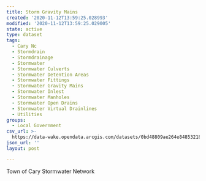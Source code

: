 ```yaml
---
title: Storm Gravity Mains
created: '2020-11-12T13:59:25.028993'
modified: '2020-11-12T13:59:25.029005'
state: active
type: dataset
tags:
  - Cary Nc
  - Stormdrain
  - Stormdrainage
  - Stormwater
  - Stormwater Culverts
  - Stormwater Detention Areas
  - Stormwater Fittings
  - Stormwater Gravity Mains
  - Stormwater Inlest
  - Stormwater Manholes
  - Stormwater Open Drains
  - Stormwater Virtual Drainlines
  - Utilities
groups:
  - Local Government
csv_url: >-
  https://data-wake.opendata.arcgis.com/datasets/0bd48809ae264e848532188b893df894_31.csv?outSR=%7B%22latestWkid%22%3A3857%2C%22wkid%22%3A102100%7D
json_url: ''
layout: post

---
```

Town of Cary Stormwater Network
